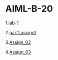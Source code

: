 # AIML-B-20
1.[lab-1](https://github.com/Trisha1383/AIML-B-20/blob/main/Untitled0.ipynb)

2.[part1.assign1](https://github.com/Trisha1383/AIML-B-20/blob/main/Part_01_Assgn_1.ipynb)

3.[Assign_02](https://github.com/Trisha1383/AIML-B-20/blob/main/Assign_02.ipynb)

4.[Assign_03](https://github.com/Trisha1383/AIML-B-20/blob/main/Assign_03.ipynb)


